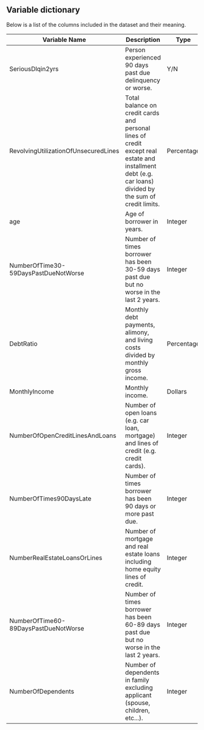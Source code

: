 ## Variable dictionary

Below is a list of the columns included in the dataset and their meaning.

| Variable Name | Description | Type |
|---------------|-------------|------|
| SeriousDlqin2yrs | Person experienced 90 days past due delinquency or worse. | Y/N |
| RevolvingUtilizationOfUnsecuredLines | Total balance on credit cards and personal lines of credit except real estate and installment debt (e.g. car loans) divided by the sum of credit limits. | Percentage |
| age | Age of borrower in years. | Integer |
| NumberOfTime30-59DaysPastDueNotWorse | Number of times borrower has been 30-59 days past due but no worse in the last 2 years. | Integer |
| DebtRatio | Monthly debt payments, alimony, and living costs divided by monthly gross income. | Percentage |
| MonthlyIncome | Monthly income. | Dollars |
| NumberOfOpenCreditLinesAndLoans | Number of open loans (e.g. car loan, mortgage) and lines of credit (e.g. credit cards). | Integer |
| NumberOfTimes90DaysLate | Number of times borrower has been 90 days or more past due. | Integer |
| NumberRealEstateLoansOrLines | Number of mortgage and real estate loans including home equity lines of credit. | Integer |
| NumberOfTime60-89DaysPastDueNotWorse | Number of times borrower has been 60-89 days past due but no worse in the last 2 years. | Integer |
| NumberOfDependents | Number of dependents in family excluding applicant (spouse, children, etc...). | Integer |
